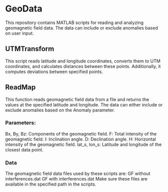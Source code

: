 # GeoData
This repository contains MATLAB scripts for reading and analyzing geomagnetic field data. The data can include or exclude anomalies based on user input.
## UTMTransform
This script reads latitude and longitude coordinates, converts them to UTM coordinates, and calculates distances between these points. Additionally, it computes deviations between specified points.
## ReadMap
This function reads geomagnetic field data from a file and returns the values at the specified latitude and longitude. The data can either include or exclude anomalies based on the Anomaly parameter.
### Parameters:
Bx, By, Bz: Components of the geomagnetic field.
F: Total intensity of the geomagnetic field.
I: Inclination angle.
D: Declination angle.
H: Horizontal intensity of the geomagnetic field.
lat_s, lon_s: Latitude and longitude of the closest data point.
### Data
The geomagnetic field data files used by these scripts are:
GF without interferences.dat
GF with interferences.dat
Make sure these files are available in the specified path in the scripts.

